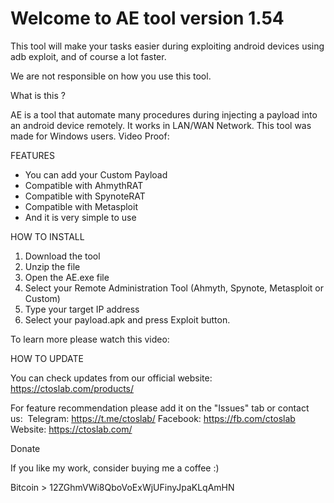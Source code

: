 # Welcome to AE tool version 1.54

This tool will make your tasks easier during exploiting android devices using adb exploit, and of course a lot faster.

We are not responsible on how you use this tool.

What is this ?

AE is a tool that automate many procedures during injecting a payload into an android device remotely. It works in LAN/WAN Network. This tool was made for Windows users.
Video Proof: 

FEATURES

- You can add your Custom Payload
- Compatible with AhmythRAT
- Compatible with SpynoteRAT
- Compatible with Metasploit
- And it is very simple to use

HOW TO INSTALL

1. Download the tool
2. Unzip the file
3. Open the AE.exe file
4. Select your Remote Administration Tool (Ahmyth, Spynote, Metasploit or Custom)
5. Type your target IP address
6. Select your payload.apk and press Exploit button.

To learn more please watch this video:

HOW TO UPDATE

You can check updates from our official website:
https://ctoslab.com/products/


For feature recommendation please add it on the "Issues" tab or contact us: 
Telegram: https://t.me/ctoslab/
Facebook: https://fb.com/ctoslab
Website: https://ctoslab.com/

Donate

If you like my work, consider buying me a coffee :)

Bitcoin > 12ZGhmVWi8QboVoExWjUFinyJpaKLqAmHN
